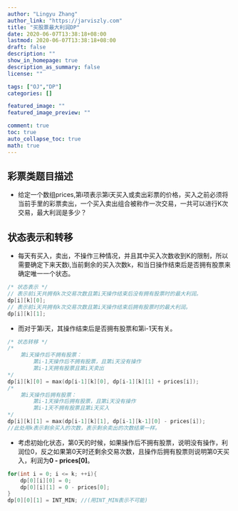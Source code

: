 ```yaml
---
author: "Lingyu Zhang"
author_link: "https://jarviszly.com"
title: "买股票最大利润DP"
date: 2020-06-07T13:38:18+08:00
lastmod: 2020-06-07T13:38:18+08:00
draft: false
description: ""
show_in_homepage: true
description_as_summary: false
license: ""

tags: ["OJ","DP"]
categories: []

featured_image: ""
featured_image_preview: ""

comment: true
toc: true
auto_collapse_toc: true
math: true
---
```


## 彩票类题目描述
- 给定一个数组prices,第i项表示第i天买入或卖出彩票的价格，买入之前必须将当前手里的彩票卖出，一个买入卖出组合被称作一次交易，一共可以进行K次交易，最大利润是多少？

## 状态表示和转移
- 每天有买入，卖出，不操作三种情况，并且其中买入次数收到K的限制，所以需要确定下来天数i,当前剩余的买入次数k，和当日操作结束后是否拥有股票来确定唯一一个状态。
```c++
/* 状态表示 */
// 表示前i天共拥有k次交易次数且第i天操作结束后没有拥有股票时的最大利润。
dp[i][k][0];  
// 表示前i天共拥有k次交易次数且第i天操作结束后拥有股票时的最大利润。
dp[i][k][1];
```
- 而对于第i天，其操作结束后是否拥有股票和第i-1天有关。
  
```c++
/* 状态转移 */
/* 
    第i天操作后不拥有股票：
        第i-1天操作后不拥有股票，且第i天没有操作
        第i-1天拥有股票且第i天卖出
*/
dp[i][k][0] = max(dp[i-1][k][0], dp[i-1][k][1] + prices[i]);
/* 
    第i天操作后拥有股票：
        第i-1天操作后拥有股票，且第i天没有操作
        第i-1天不拥有股票且第i天买入
*/
dp[i][k][1] = max(dp[i-1][k][1], dp[i-1][k-1][0] - prices[i]);
//此处用k表示剩余买入的次数，表示剩余卖出的次数结果一样。
```

- 考虑初始化状态，第0天的时候，如果操作后不拥有股票，说明没有操作，利润位0，反之如果第0天时还剩余交易次数，且操作后拥有股票则说明第0天买入，利润为**0 - prices[0]**。

```c++
for(int i = 0; i <= k; ++i){
    dp[0][i][0] = 0;
    dp[0][i][1] = 0 - prices[0];
}
dp[0][0][1] = INT_MIN; //(用INT_MIN表示不可能)
```
